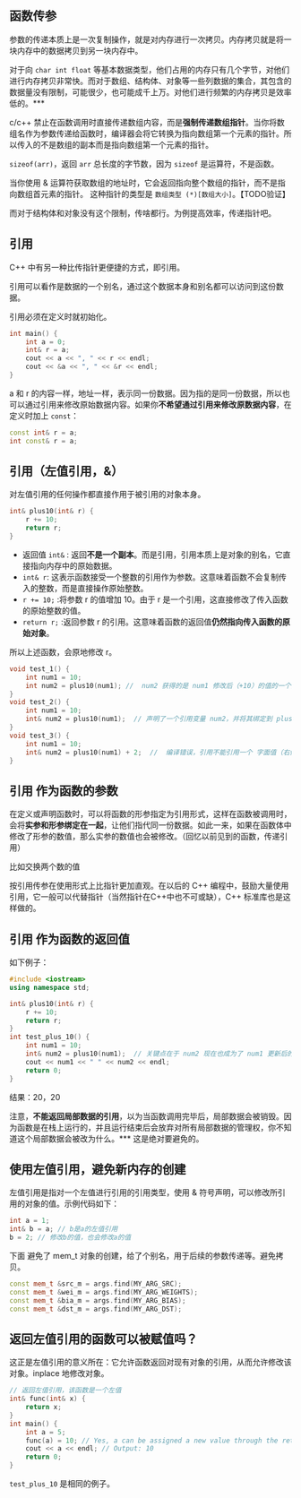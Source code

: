 ## 函数传参

参数的传递本质上是一次复制操作，就是对内存进行一次拷贝。内存拷贝就是将一块内存中的数据拷贝到另一块内存中。

对于向 `char int float` 等基本数据类型，他们占用的内存只有几个字节，对他们进行内存拷贝非常快。而对于数组、结构体、对象等一些列数据的集合，其包含的数据量没有限制，可能很少，也可能成千上万。对他们进行频繁的内存拷贝是效率低的。***

c/c++ 禁止在函数调用时直接传递数组内容，而是**强制传递数组指针**。当你将数组名作为参数传递给函数时，编译器会将它转换为指向数组第一个元素的指针。所以传入的不是数组的副本而是指向数组第一个元素的指针。

`sizeof(arr)`，返回 `arr` 总长度的字节数，因为 `sizeof` 是运算符，不是函数。

当你使用 & 运算符获取数组的地址时，它会返回指向整个数组的指针，而不是指向数组首元素的指针。 这种指针的类型是 `数组类型 (*)[数组大小]`。【TODO验证】

而对于结构体和对象没有这个限制，传啥都行。为例提高效率，传递指针吧。

## 引用

C++ 中有另一种比传指针更便捷的方式，即引用。

引用可以看作是数据的一个别名，通过这个数据本身和别名都可以访问到这份数据。

引用必须在定义时就初始化。

~~~cpp
int main() {
    int a = 0;
    int& r = a;
    cout << a << ", " << r << endl;
    cout << &a << ", " << &r << endl;
}
~~~

a 和 r 的内容一样，地址一样，表示同一份数据。因为指的是同一份数据，所以也可以通过引用来修改原始数据内容。如果你**不希望通过引用来修改原数据内容**，在定义时加上 `const`：

~~~cpp
const int& r = a;
int const& r = a;
~~~

## 引用（左值引用，&）

对左值引用的任何操作都直接作用于被引用的对象本身。

~~~cpp
int& plus10(int& r) {
    r += 10;
    return r;
}
~~~

- 返回值 `int&` : 返回**不是一个副本**。而是引用，引用本质上是对象的别名，它直接指向内存中的原始数据。
- `int& r`: 这表示函数接受一个整数的引用作为参数。这意味着函数不会复制传入的整数，而是直接操作原始整数。
- `r += 10;` :将参数 r 的值增加 10。由于 r 是一个引用，这直接修改了传入函数的原始整数的值。
- `return r;` :返回参数 r 的引用。这意味着函数的返回值**仍然指向传入函数的原始对象**。

所以上述函数，会原地修改 r。

~~~cpp
void test_1() {
    int num1 = 10;
    int num2 = plus10(num1); //  num2 获得的是 num1 修改后（+10）的值的一个副本。num2 只是 num1 修改后值的一个副本。修改 num2 不会影响 num1。 ***
}
void test_2() {
    int num1 = 10;
    int& num2 = plus10(num1);  // 声明了一个引用变量 num2，并将其绑定到 plus10 函数的返回值（num1 的引用）。这意味着 num2 成为 num1 的另一个名称（别名）。 num1 和 num2 指向同一个内存地址。 修改 num2 将直接修改 num1 的值 ***
}
void test_3() {
    int num1 = 10;
    int& num2 = plus10(num1) + 2;  //  编译错误，引用不能引用一个 字面值（右值）。具体讲：plus10(num1) + 2 : 这里，我们对 plus10(num1) 的返回值（一个左值引用）进行加法运算 + 2。 C++ 中，对左值引用进行算术运算会创建一个临时变量（临时对象），该临时变量的值是 20 + 2 = 22。 这个临时变量是一个右值。 ***
}
~~~


## 引用 作为函数的参数

在定义或声明函数时，可以将函数的形参指定为引用形式，这样在函数被调用时，会将**实参和形参绑定在一起**，让他们指代同一份数据。如此一来，如果在函数体中修改了形参的数值，那么实参的数值也会被修改。（回忆以前见到的函数，传递引用）

比如交换两个数的值

按引用传参在使用形式上比指针更加直观。在以后的 C++ 编程中，鼓励大量使用引用，它一般可以代替指针（当然指针在C++中也不可或缺），C++ 标准库也是这样做的。


## 引用 作为函数的返回值

如下例子：

~~~cpp
#include <iostream>
using namespace std;

int& plus10(int& r) {
    r += 10;
    return r;
}
int test_plus_10() {
    int num1 = 10;
    int& num2 = plus10(num1);  // 关键点在于 num2 现在也成为了 num1 更新后的别名。它们指向同一个内存位置。
    cout << num1 << " " << num2 << endl;
    return 0;
}
~~~

结果：20，20

注意，**不能返回局部数据的引用**，以为当函数调用完毕后，局部数据会被销毁。因为函数是在栈上运行的，并且运行结束后会放弃对所有局部数据的管理权，你不知道这个局部数据会被改为什么。*** 这是绝对要避免的。


## 使用左值引用，避免新内存的创建

左值引用是指对一个左值进行引用的引用类型，使用 & 符号声明，可以修改所引用的对象的值。示例代码如下：

~~~cpp
int a = 1;
int& b = a; // b是a的左值引用
b = 2; // 修改b的值，也会修改a的值
~~~

下面 避免了 mem_t 对象的创建，给了个别名，用于后续的参数传递等。避免拷贝。

~~~cpp
const mem_t &src_m = args.find(MY_ARG_SRC);
const mem_t &wei_m = args.find(MY_ARG_WEIGHTS);
const mem_t &bia_m = args.find(MY_ARG_BIAS);
const mem_t &dst_m = args.find(MY_ARG_DST);
~~~


## 返回左值引用的函数可以被赋值吗？

这正是左值引用的意义所在：它允许函数返回对现有对象的引用，从而允许修改该对象。inplace 地修改对象。

~~~cpp
// 返回左值引用，该函数是一个左值
int& func(int& x) {
    return x;
}
int main() {
    int a = 5;
    func(a) = 10; // Yes, a can be assigned a new value through the returned lvalue reference
    cout << a << endl; // Output: 10
    return 0;
}
~~~

`test_plus_10` 是相同的例子。


